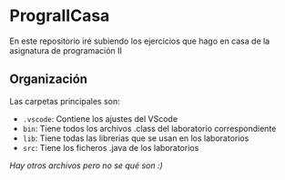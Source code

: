 # PrograIICasa
En este repositorio iré subiendo los ejercicios que hago en casa de la asignatura de programación II

## Organización
Las carpetas principales son:

- `.vscode`: Contiene los ajustes del VScode
- `bin`: Tiene todos los archivos .class del laboratorio correspondiente
- `lib`: Tiene todas las librerias que se usan en los laboratorios
- `src`: Tiene los ficheros .java de los laboratorios

*Hay otros archivos pero no se qué son :)*
